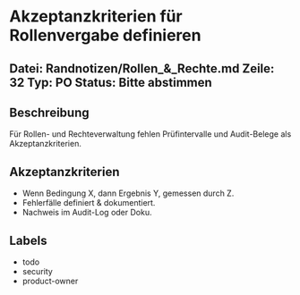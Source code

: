 # Akzeptanzkriterien für Rollenvergabe definieren
Datei: Randnotizen/Rollen_&_Rechte.md
Zeile: 32
Typ: PO
Status: Bitte abstimmen
---

## Beschreibung
Für Rollen- und Rechteverwaltung fehlen Prüfintervalle und Audit-Belege als Akzeptanzkriterien.

## Akzeptanzkriterien
- Wenn Bedingung X, dann Ergebnis Y, gemessen durch Z.
- Fehlerfälle definiert & dokumentiert.
- Nachweis im Audit-Log oder Doku.

## Labels
- todo
- security
- product-owner
